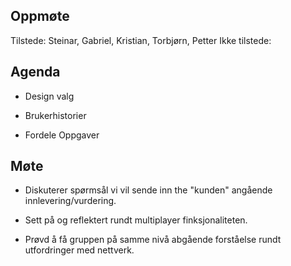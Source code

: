 ## Oppmøte
Tilstede: Steinar, Gabriel, Kristian, Torbjørn, Petter
Ikke tilstede:

## Agenda
- Design valg 

- Brukerhistorier

- Fordele Oppgaver

## Møte
- Diskuterer spørmsål vi vil sende inn the "kunden" angående innlevering/vurdering.

- Sett på og reflektert rundt multiplayer finksjonaliteten.

- Prøvd å få gruppen på samme nivå abgående forståelse rundt utfordringer med nettverk.
